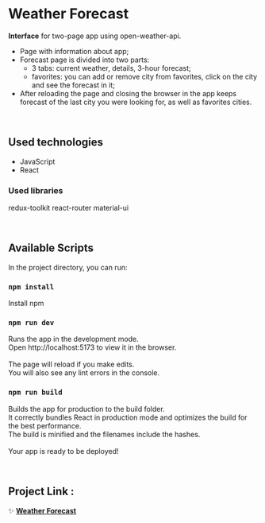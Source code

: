# Weather Forecast

**Interface** for two-page app using open-weather-api. 
- Page with information about app;
- Forecast page is divided into two parts: 
   - 3 tabs: current weather, details, 3-hour forecast;
   - favorites: you can add or remove city from favorites, click on the city and see the forecast in it;
- After reloading the page and closing the browser in the app keeps forecast of the last city you were looking for, as well as favorites cities.

<br>

## Used technologies
- JavaScript 
- React 

### Used libraries
redux-toolkit react-router material-ui

<br>

## Available Scripts
In the project directory, you can run:

### <code>npm install</code> 
Install npm
### <code>npm run dev</code> 
Runs the app in the development mode. \
Open http://localhost:5173 to view it in the browser. \
\
The page will reload if you make edits.\
You will also see any lint errors in the console.
### <code>npm run build</code>
Builds the app for production to the build folder. \
It correctly bundles React in production mode and optimizes the build for the best performance. \
The build is minified and the filenames include the hashes.\
\
Your app is ready to be deployed!

<br>

## Project Link :
✨ **[Weather Forecast](https://imaginative-torte-ada98e.netlify.app/)**
